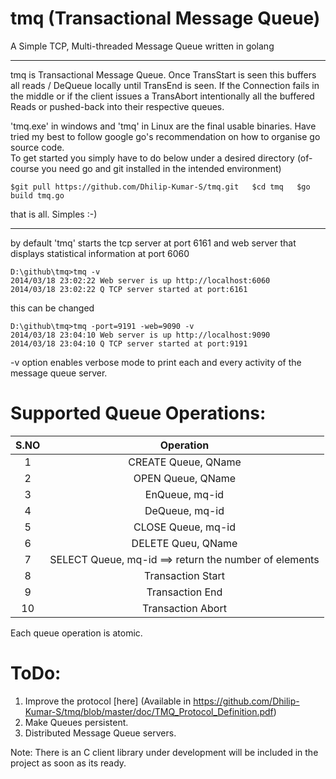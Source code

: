 tmq (Transactional Message Queue)
===

A Simple TCP, Multi-threaded Message Queue written in  golang

***********************************

tmq is Transactional Message Queue.  Once TransStart is seen this buffers all reads / DeQueue locally until TransEnd is seen.  If the Connection fails in the middle or if the client issues a TransAbort intentionally all the buffered Reads or pushed-back into their respective queues. 

'tmq.exe' in windows and 'tmq' in Linux are the final usable binaries.  Have tried my best to follow google go's recommendation on how to organise go source code.  
  To get started you simply have to do below under a desired directory (of-course you need go and git installed in the intended environment)
  
  `$git pull https://github.com/Dhilip-Kumar-S/tmq.git  
  $cd tmq  
  $go build tmq.go  `


that is all.  Simples :-)

*********************************************************************************************************************************
by default 'tmq' starts the tcp server at port 6161 and web server that displays statistical information at port 6060

  `D:\github\tmq>tmq -v`  
  `2014/03/18 23:02:22 Web server is up http://localhost:6060`  
  `2014/03/18 23:02:22 Q TCP server started at port:6161`  


this can be changed 

  `D:\github\tmq>tmq -port=9191 -web=9090 -v`  
  `2014/03/18 23:04:10 Web server is up http://localhost:9090`  
  `2014/03/18 23:04:10 Q TCP server started at port:9191`  

-v option enables verbose mode to print each and every activity of the message queue server.


Supported Queue Operations:
===
S.NO | Operation
:--:|:---:
  1| CREATE Queue, QName 
  2| OPEN Queue, QName 
  3| EnQueue, mq-id   
  4| DeQueue, mq-id 
  5| CLOSE Queue, mq-id 
  6| DELETE Queu, QName 
  7| SELECT Queue, mq-id  ==> return the number of elements 
  8| Transaction Start 
  9| Transaction End 
  10| Transaction Abort 

Each queue operation is atomic. 



ToDo:
===
  1) Improve the protocol [here] (Available in https://github.com/Dhilip-Kumar-S/tmq/blob/master/doc/TMQ_Protocol_Definition.pdf)  
  2) Make Queues persistent.  
  3) Distributed Message Queue servers.  


Note: There is an C client library under development will be included in the project as soon as its ready.
